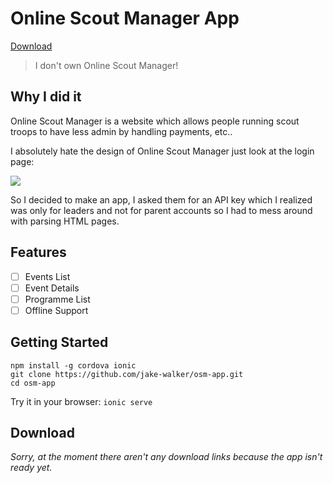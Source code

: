 # Online Scout Manager App

[Download](#download)

> I don't own Online Scout Manager!

## Why I did it

Online Scout Manager is a website which allows people running scout troops to have less admin by handling payments, etc..

I absolutely hate the design of Online Scout Manager just look at the login page:

![](https://i.imgur.com/AdliD8g.png)

So I decided to make an app, I asked them for an API key which I realized was only for leaders and not for parent accounts so I had to mess around with parsing HTML pages.

## Features

- [ ] Events List
- [ ] Event Details
- [ ] Programme List
- [ ] Offline Support

## Getting Started

```
npm install -g cordova ionic
git clone https://github.com/jake-walker/osm-app.git
cd osm-app
```

Try it in your browser: `ionic serve`

## Download

*Sorry, at the moment there aren't any download links because the app isn't ready yet.*

